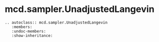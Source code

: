 # mcd.sampler.UnadjustedLangevin

```{eval-rst}
.. autoclass:: mcd.sampler.UnadjustedLangevin
   :members:
   :undoc-members:
   :show-inheritance:
```

